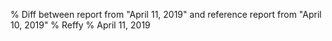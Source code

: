 % Diff between report from "April 11, 2019" and reference report from "April 10, 2019"
% Reffy
% April 11, 2019

